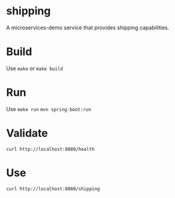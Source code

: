 
# shipping
A microservices-demo service that provides shipping capabilities.


# Build

Use `make` or `make build`

# Run

Use `make run`
`mvn spring-boot:run`

# Validate

`curl http://localhost:8080/health`

# Use

`curl http://localhost:8080/shipping`


